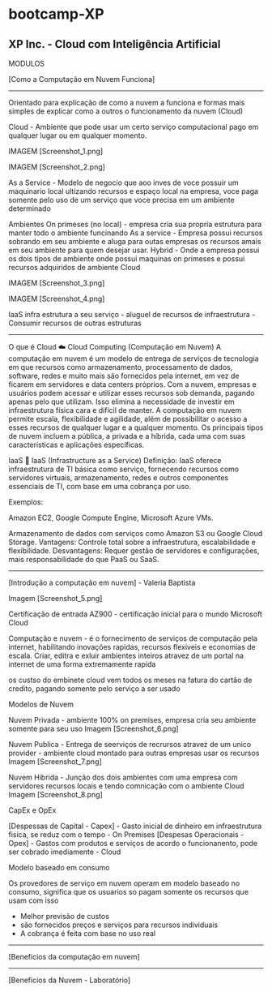 # bootcamp-XP
XP Inc. - Cloud com Inteligência Artificial
----------------------------------------------------------------------------


MODULOS

[Como a Computação em Nuvem Funciona]

--------------------------------------

Orientado para explicação de como a nuvem a funciona e formas mais simples de explicar como a outros o funcionamento da nuvem (Cloud)

Cloud - Ambiente que pode usar um certo serviço computacional pago em qualquer lugar ou em qualquer momento.

IMAGEM [Screenshot_1.png]

IMAGEM [Screenshot_2.png]

As a Service - Modelo de negocio que aoo inves de voce possuir um maquinario local ultizando recursos e espaço local na empresa, voce paga somente pelo uso de um serviço que voce precisa em um ambiente determinado

Ambientes
On primeses (no local) - empresa cria sua propria estrutura para manter todo o ambiente funcinando
As a service - Empresa possui recursos sobrando em seu ambiente e aluga para outas empresas os recursos amais em seu ambiente para quem desejar usar.
Hybrid - Onde a empresa possui os dois tipos de ambiente onde possui maquinas on primeses e possui recursos adquiridos de ambiente Cloud

IMAGEM [Screenshot_3.png]

IMAGEM [Screenshot_4.png]

IaaS infra estrutura a seu serviço - aluguel de recursos de infraestrutura - Consumir recursos de outras estruturas

***********************************

O que é Cloud
☁️ Cloud Computing (Computação em Nuvem)
A computação em nuvem é um modelo de entrega de serviços de tecnologia em que recursos como armazenamento, processamento de dados, software, redes e muito mais são fornecidos pela internet, em vez de ficarem em servidores e data centers próprios. Com a nuvem, empresas e usuários podem acessar e utilizar esses recursos sob demanda, pagando apenas pelo que utilizam. Isso elimina a necessidade de investir em infraestrutura física cara e difícil de manter. A computação em nuvem permite escala, flexibilidade e agilidade, além de possibilitar o acesso a esses recursos de qualquer lugar e a qualquer momento. Os principais tipos de nuvem incluem a pública, a privada e a híbrida, cada uma com suas características e aplicações específicas.

IaaS
🎨 IaaS (Infrastructure as a Service)
Definição: IaaS oferece infraestrutura de TI básica como serviço, fornecendo recursos como servidores virtuais, armazenamento, redes e outros componentes essenciais de TI, com base em uma cobrança por uso.

Exemplos:

Amazon EC2, Google Compute Engine, Microsoft Azure VMs.

Armazenamento de dados com serviços como Amazon S3 ou Google Cloud Storage.
Vantagens: Controle total sobre a infraestrutura, escalabilidade e flexibilidade.
Desvantagens: Requer gestão de servidores e configurações, mais responsabilidade do que PaaS ou SaaS.


------------------------------------------------------------------------------------------------------------------

[Introdução a computação em nuvem] - Valeria Baptista

Imagem [Screenshot_5.png]

Certificação de entrada AZ900 - certificação inicial para o mundo Microsoft Cloud

Computação e nuvem - é o fornecimento de serviços de computação pela internet, habilitando inovações rapidas, recursos flexiveis e economias de escala.
Criar, editra e exluir ambientes inteiros atravez de um portal na internet de uma forma extremamente rapida

os custso do embinete cloud vem todos os meses na fatura do cartão de credito, pagando somente pelo serviço a ser usado 


Modelos de Nuvem

  Nuvem Privada - ambiente 100% on premises, empresa cria seu ambiente somente para seu uso 
  Imagem [Screenshot_6.png]

  Nuvem Publica - Entrega de seerviços de recrursos atravez de um unico provider - ambiente cloud montado para outras empresas usar os recursos 
  Imagem [Screenshot_7.png]

  Nuvem Hibrida - Junção dos dois ambientes com uma empresa com servidores recursos locais e tendo comnicação com o ambiente Cloud
  Imagem [Screenshot_8.png]

CapEx e OpEx

[Despessas de Capital - Capex] - Gasto inicial de dinheiro em infraestrutura fisica, se reduz com o tempo - On Premises
[Despesas Operacionais - Opex] - Gastos com produtos e serviços de acordo o funcionanento, pode ser cobrado imediamente - Cloud


Modelo baseado em consumo

Os provedores de serviço em nuvem operam em modelo baseado no consumo, significa que os usuarios so pagam somente os recursos que usam
com isso

* Melhor previsão de custos
* são fornecidos preços e serviços para recursos individuais
* A cobrança é feita com base no uso real 


------------------------------------------------------------------------------------------------------------------

[Beneficios da computação em nuvem]




------------------------------------------------------------------------------------------------------------------
[Beneficios da Nuvem - Laboratório]
